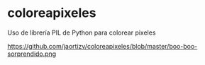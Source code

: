 # coloreapixeles
Uso de librería PIL de Python para colorear pixeles

https://github.com/jaortizv/coloreapixeles/blob/master/boo-boo-sorprendido.png
